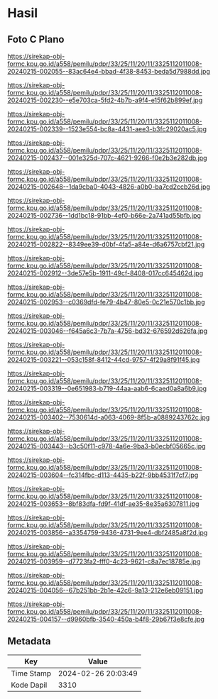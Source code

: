 # Hasil

## Foto C Plano

https://sirekap-obj-formc.kpu.go.id/a558/pemilu/pdpr/33/25/11/20/11/3325112011008-20240215-002055--83ac64e4-bbad-4f38-8453-beda5d7988dd.jpg

https://sirekap-obj-formc.kpu.go.id/a558/pemilu/pdpr/33/25/11/20/11/3325112011008-20240215-002230--e5e703ca-5fd2-4b7b-a9f4-e15f62b899ef.jpg

https://sirekap-obj-formc.kpu.go.id/a558/pemilu/pdpr/33/25/11/20/11/3325112011008-20240215-002339--1523e554-bc8a-4431-aee3-b3fc29020ac5.jpg

https://sirekap-obj-formc.kpu.go.id/a558/pemilu/pdpr/33/25/11/20/11/3325112011008-20240215-002437--001e325d-707c-4621-9266-f0e2b3e282db.jpg

https://sirekap-obj-formc.kpu.go.id/a558/pemilu/pdpr/33/25/11/20/11/3325112011008-20240215-002648--1da9cba0-4043-4826-a0b0-ba7cd2ccb26d.jpg

https://sirekap-obj-formc.kpu.go.id/a558/pemilu/pdpr/33/25/11/20/11/3325112011008-20240215-002736--1dd1bc18-91bb-4ef0-b66e-2a741ad55bfb.jpg

https://sirekap-obj-formc.kpu.go.id/a558/pemilu/pdpr/33/25/11/20/11/3325112011008-20240215-002822--8349ee39-d0bf-4fa5-a84e-d6a6757cbf21.jpg

https://sirekap-obj-formc.kpu.go.id/a558/pemilu/pdpr/33/25/11/20/11/3325112011008-20240215-002912--3de57e5b-1911-49cf-8408-017cc645462d.jpg

https://sirekap-obj-formc.kpu.go.id/a558/pemilu/pdpr/33/25/11/20/11/3325112011008-20240215-002953--c0369dfd-fe79-4b47-80e5-0c21e570c1bb.jpg

https://sirekap-obj-formc.kpu.go.id/a558/pemilu/pdpr/33/25/11/20/11/3325112011008-20240215-003046--f645a6c3-7b7a-4756-bd32-676592d626fa.jpg

https://sirekap-obj-formc.kpu.go.id/a558/pemilu/pdpr/33/25/11/20/11/3325112011008-20240215-003221--053c158f-8412-44cd-9757-4f29a8f91f45.jpg

https://sirekap-obj-formc.kpu.go.id/a558/pemilu/pdpr/33/25/11/20/11/3325112011008-20240215-003319--0e651983-b719-44aa-aab6-6caed0a8a6b9.jpg

https://sirekap-obj-formc.kpu.go.id/a558/pemilu/pdpr/33/25/11/20/11/3325112011008-20240215-003402--7530614d-a063-4069-8f5b-a0889243762c.jpg

https://sirekap-obj-formc.kpu.go.id/a558/pemilu/pdpr/33/25/11/20/11/3325112011008-20240215-003443--b3c50f11-c978-4a6e-9ba3-b0ecbf05665c.jpg

https://sirekap-obj-formc.kpu.go.id/a558/pemilu/pdpr/33/25/11/20/11/3325112011008-20240215-003604--fc314fbc-d113-4435-b22f-9bb4531f7cf7.jpg

https://sirekap-obj-formc.kpu.go.id/a558/pemilu/pdpr/33/25/11/20/11/3325112011008-20240215-003653--8bf83dfa-fd9f-41df-ae35-8e35a6307811.jpg

https://sirekap-obj-formc.kpu.go.id/a558/pemilu/pdpr/33/25/11/20/11/3325112011008-20240215-003856--a3354759-9436-4731-9ee4-dbf2485a8f2d.jpg

https://sirekap-obj-formc.kpu.go.id/a558/pemilu/pdpr/33/25/11/20/11/3325112011008-20240215-003959--d7723fa2-fff0-4c23-9621-c8a7ec18785e.jpg

https://sirekap-obj-formc.kpu.go.id/a558/pemilu/pdpr/33/25/11/20/11/3325112011008-20240215-004056--67b251bb-2b1e-42c6-9a13-212e6eb09151.jpg

https://sirekap-obj-formc.kpu.go.id/a558/pemilu/pdpr/33/25/11/20/11/3325112011008-20240215-004157--d9960bfb-3540-450a-b4f8-29b67f3e8cfe.jpg


## Metadata

| Key        | Value               |
| ---------- | ------------------- |
| Time Stamp | 2024-02-26 20:03:49 |
| Kode Dapil | 3310                |



